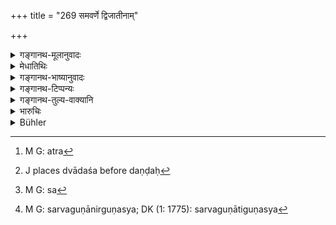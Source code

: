 +++
title = "269 समवर्णे द्विजातीनाम्"

+++

<details><summary>गङ्गानथ-मूलानुवादः</summary>

Among twice-born men, when there is offence against an equal, the fine is twelve only in the case of unutterable abuses, it shall be double.—(269)
</details>

<details><summary>मेधातिथिः</summary>

**द्विजाति**ग्रहणम् अतन्त्रम्[^१९९] । **समवर्णे** द्वादश[^२००] **व्यतिक्रमे** प्रस्पराक्रोशे **दण्डः** । साम्यं[^२०१] च जातिवित्तबन्धुवयःकर्मविद्याभिः, विशेषानुपदेशात् । तत्र समानजातीये वित्ताधिके द्विगुणं तस्मिन्न् एव बन्धुत्वाधिके त्रिगुणं यावत् सर्वगुणे निर्गुणस्य[^२०२] षड्गुणम् । **वादा** आक्रोषा **अवचनीया** अत्यन्तनृशंसा मातृभगिनीभार्यादिगताः । **तद् एव द्विगुणं** दण्डपरिमाणम् । नपुंसकलिङ्गात् सर्वशेषो ऽयं न समवर्णविषय एव । अथ वा **तद् एव** शतम् इति योजना, लिङ्गसामर्थ्याच् छतस्य च प्रथमश्लोके श्रुतत्वात् । अतो **ऽवचनीयेषु** समवर्णेष्व् अपि द्विशतो दमः । लिङ्गोपपत्त्यर्थं परिमाणपदम् अश्रुतम् अध्याहर्तव्यम् । शते तु व्यवहितकल्पना ज्यायसी ॥ ८.२६९ ॥


[^२०२]:
     M G: sarvaguṇānirguṇasya; DK (1: 1775): sarvaguṇātiguṇasya


[^२०१]:
     M G: sa


[^२००]:
     J places dvādaśa before daṇḍaḥ


[^१९९]:
     M G: atra
</details>

<details><summary>गङ्गानथ-भाष्यानुवादः</summary>

If a once-born person insults a twice-born one with gross abuse, he should suffer the cutting off of his tongue; as he is of low origin.—(270)

‘*Once-born person*’—the *Śūdra*; if he ‘*insults*’—abuses—the higher castes—‘*with gross abuse*’—harsh words attributing heinous offences,—suffers ‘*the cutting off of the tongue*.’
</details>

<details><summary>गङ्गानथ-टिप्पन्यः</summary>

This verse is quoted in *Vivādaratnākara* (p. 149), which adds the following notes:—No special stress is meant to be laid here on the mention of the ‘twice-born’ (what is stated being equally applicable to all castes);—‘*vyatikrame*’ means *defamation*, other than the divulging, of *a secret*, which latter is what is spoken of by the phrase ‘*vāde avacanīye*.’

It is quoted in *Vīramitrodaya* (Vyavahāra, 49a).
</details>

<details><summary>गङ्गानथ-तुल्य-वाक्यानि</summary>

**(verses 8.267-270)  
**

See Comparative notes for [Verse 8.267].
</details>

<details><summary>भारुचिः</summary>

[ब्राह्मणस्य] ब्राह्मण (?) । एवम् इतरयोर् अपि । शूद्रे ऽपि कार्यसामान्याद् एतद् एव स्यात् । एवं च द्विजातिग्रहणस्याविवक्षितत्वाद् एकजातिप्रदर्शनार्थम् अप्य् एतद् अत्र स्यात् । **अवचनीयेषु** तु वादेषु "शतं ब्राह्मणम् आक्रुष्य" इति एवमादिषु यद् यद् उक्तं तत् तद् द्विगुणं तत्र स्यात् ॥ ८.२६८ ॥
</details>

<details><summary>Bühler</summary>

269	For offences of twice-born men against those of equal caste (varna, the fine shall be) also twelve (panas); for speeches which ought not to be uttered, that (and every fine shall be) double.
</details>

